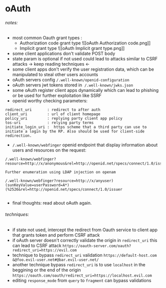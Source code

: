 # oAuth 




###### notes: 
- most common Oauth grant types :
	- Authorization code grant type  ![[oAuth Authorization code.png]]
	- Implicit grant type ![[oAuth Implicit grant type.png]]
- some client applications don't validate POST body
- state param is optional if not used could lead to attacks similar to CSRF attacks -> keep reading techniques <-
- some client apps don't verify the user registration data, which can be manipulated to steal other users accounts 
- oAuth servers config  `/.well-known/openid-configuration`
- oAuth servers jwt tokens stored in  `/.well-known/jwks.json`
- some oAuth register client apps dynamically which can lead to phishing or be used for further exploitation like SSRF
- openid worthy checking parameters:
```
redirect_uri       : redirect to after auth
client_uri         : url of client homepage 
policy_uri         : replying party client app policy
tos-uri            : relying party terms
initiate_login_uri :  https scheme that a third party can use to initiate a login by the RP. Also should be used for client-side redirection.
```
- `/.well-known/webfinger` openid endpoint that display information about users and resources on the request:
```
/.well-known/webfinger?resource=http://x/anonymous&rel=http://openid.net/specs/connect/1.0/issuer

Further enumeration using LDAP injection on openam

/.well-known/webfinger?resource=http://x/anyuser)(sunKeyValue=userPassword=A*)(%2526&rel=http://openid.net/specs/connect/1.0/issuer


```
- final thoughts: read about oAuth again.

###### techniques: 
- if state not used, intercept the redirect from Oauth service to client app that grants token and perform CSRF attack 
- if oAuth server doesn't correctly validate the origin in `redirect_uri` this can lead to CSRF attack `https://oauth-server.com/oauth?redirect_uri=https://evil.com`
- technique to bypass `redirect_uri` validation `https://default-host.com &@foo.evil-user.net#@bar.evil-user.net/`
- another technique bypass `redirect_uri` is to use `localhost` in the beggining or the end of the origin `https://oauth.com/oauth/redirect_uri=https://localhost.evil.com`
- editing `response_mode` from `query` to `fragment` can bypass validations
